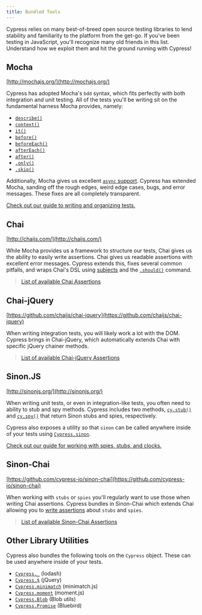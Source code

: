 ```yaml
---
title: Bundled Tools
---
```


<Alert type="info">


Cypress relies on many best-of-breed open source testing libraries to lend stability and familiarity to the platform from the get-go. If you've been testing in JavaScript, you'll recognize many old friends in this list. Understand how we exploit them and hit the ground running with Cypress!


</Alert>

## Mocha

<Icon name="github"></Icon> [http://mochajs.org/](http://mochajs.org/)

Cypress has adopted Mocha's `bdd` syntax, which fits perfectly with both integration and unit testing. All of the tests you'll be writing sit on the fundamental harness Mocha provides, namely:

- [`describe()`](http://mochajs.org/#bdd)
- [`context()`](http://mochajs.org/#bdd)
- [`it()`](http://mochajs.org/#bdd)
- [`before()`](http://mochajs.org/#hooks)
- [`beforeEach()`](http://mochajs.org/#hooks)
- [`afterEach()`](http://mochajs.org/#hooks)
- [`after()`](http://mochajs.org/#hooks)
- [`.only()`](http://mochajs.org/#exclusive-tests)
- [`.skip()`](http://mochajs.org/#exclusive-tests)

Additionally, Mocha gives us excellent [`async` support](http://mochajs.org/#asynchronous-code). Cypress has extended Mocha, sanding off the rough edges, weird edge cases, bugs, and error messages. These fixes are all completely transparent.

<Alert type="info">


[Check out our guide to writing and organizing tests.](/guides/core-concepts/writing-and-organizing-tests)

</Alert>

## Chai

<Icon name="github"></Icon> [http://chaijs.com/](http://chaijs.com/)

While Mocha provides us a framework to structure our tests, Chai gives us the ability to easily write assertions. Chai gives us readable assertions with excellent error messages. Cypress extends this, fixes several common pitfalls, and wraps Chai's DSL using [subjects](/guides/core-concepts/introduction-to-cypress#Assertions) and the [`.should()`](/api/commands/should) command.

> <Icon name="chevron-right"></Icon> [List of available Chai Assertions](/guides/references/assertions#Chai)

## Chai-jQuery

<Icon name="github"></Icon> [https://github.com/chaijs/chai-jquery](https://github.com/chaijs/chai-jquery)

When writing integration tests, you will likely work a lot with the DOM. Cypress brings in Chai-jQuery, which automatically extends Chai with specific jQuery chainer methods.

> <Icon name="chevron-right"></Icon> [List of available Chai-jQuery Assertions](/guides/references/assertions#Chai-jQuery)

## Sinon.JS

<Icon name="github"></Icon> [http://sinonjs.org/](http://sinonjs.org/)

When writing unit tests, or even in integration-like tests, you often need to ability to stub and spy methods. Cypress includes two methods, [`cy.stub()`](/api/commands/stub) and [`cy.spy()`](/api/commands/spy) that return Sinon stubs and spies, respectively.

Cypress also exposes a utility so that `sinon` can be called anywhere inside of your tests using [`Cypress.sinon`](/api/utilities/sinon).

<Alert type="info">


[Check out our guide for working with spies, stubs, and clocks.](/guides/guides/stubs-spies-and-clocks)

</Alert>

## Sinon-Chai

<Icon name="github"></Icon> [https://github.com/cypress-io/sinon-chai](https://github.com/cypress-io/sinon-chai)

When working with `stubs` or `spies` you'll regularly want to use those when writing Chai assertions. Cypress bundles in Sinon-Chai which extends Chai allowing you to [write assertions](https://github.com/cypress-io/sinon-chai) about `stubs` and `spies`.

> <Icon name="chevron-right"></Icon> [List of available Sinon-Chai Assertions](/guides/references/assertions#Sinon-Chai)

## Other Library Utilities

Cypress also bundles the following tools on the `Cypress` object. These can be used anywhere inside of your tests.

- [`Cypress._`](/api/utilities/_) (lodash)
- [`Cypress.$`](/api/utilities/$) (jQuery)
- [`Cypress.minimatch`](/api/utilities/minimatch) (minimatch.js)
- [`Cypress.moment`](/api/utilities/moment) (moment.js)
- [`Cypress.Blob`](/api/utilities/blob) (Blob utils)
- [`Cypress.Promise`](/api/utilities/promise) (Bluebird)

